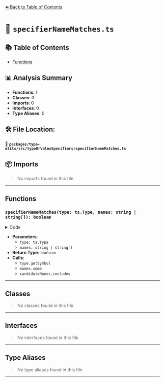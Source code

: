 [⬅️ Back to Table of Contents](../../../../index.md)

# 📄 `specifierNameMatches.ts`

## 📚 Table of Contents

- [Functions](#functions)

## 📊 Analysis Summary

- **Functions**: 1
- **Classes**: 0
- **Imports**: 0
- **Interfaces**: 0
- **Type Aliases**: 0

## 🛠️ File Location:
📂 **`packages/type-utils/src/typeOrValueSpecifiers/specifierNameMatches.ts`**

## 📦 Imports

> No imports found in this file.


---

## Functions

### `specifierNameMatches(type: ts.Type, names: string | string[]): boolean`

<details><summary>Code</summary>

```ts
export function specifierNameMatches(
  type: ts.Type,
  names: string | string[],
): boolean {
  if (typeof names === 'string') {
    names = [names];
  }

  const symbol = type.aliasSymbol ?? type.getSymbol();
  const candidateNames = symbol
    ? [symbol.escapedName as string, type.intrinsicName]
    : [type.intrinsicName];

  if (names.some(item => candidateNames.includes(item))) {
    return true;
  }

  return false;
}
```
</details>

- **Parameters**:
  - `type: ts.Type`
  - `names: string | string[]`
- **Return Type**: `boolean`
- **Calls**:
  - `type.getSymbol`
  - `names.some`
  - `candidateNames.includes`

---

## Classes

> No classes found in this file.


---

## Interfaces

> No interfaces found in this file.


---

## Type Aliases

> No type aliases found in this file.


---